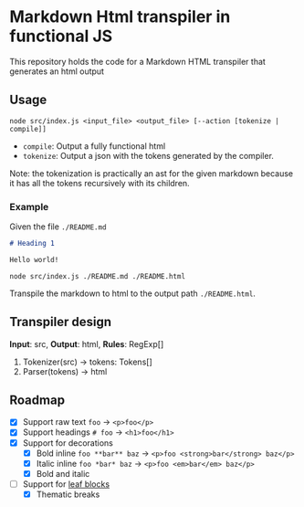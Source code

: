 # Markdown Html transpiler in functional JS

This repository holds the code for a Markdown HTML transpiler that generates an html output

## Usage

`node src/index.js <input_file> <output_file> [--action [tokenize | compile]]`

- `compile`: Output a fully functional html
- `tokenize`: Output a json with the tokens generated by the compiler.

Note: the tokenization is practically an ast for the given markdown because it has all the tokens recursively with its children.

### Example

Given the file `./README.md`

``` markdown
# Heading 1

Hello world!
```

`node src/index.js ./README.md ./README.html`

Transpile the markdown to html to the output path `./README.html`.

## Transpiler design

**Input**: src, **Output**: html, **Rules**: RegExp[]

1. Tokenizer(src) -> tokens: Tokens[]
2. Parser(tokens) -> html

## Roadmap

- [x] Support raw text `foo` &rarr; `<p>foo</p>`
- [x] Support headings  `# foo` &rarr; `<h1>foo</h1>`
- [x] Support for decorations
  - [x] Bold inline `foo **bar** baz` &rarr; `<p>foo <strong>bar</strong> baz</p>`
  - [x] Italic inline `foo *bar* baz` &rarr; `<p>foo <em>bar</em> baz</p>`
  - [x] Bold and italic
- [ ] Support for [leaf blocks](https://spec.commonmark.org/0.31.2/#leaf-blocks)
  - [x] Thematic breaks
